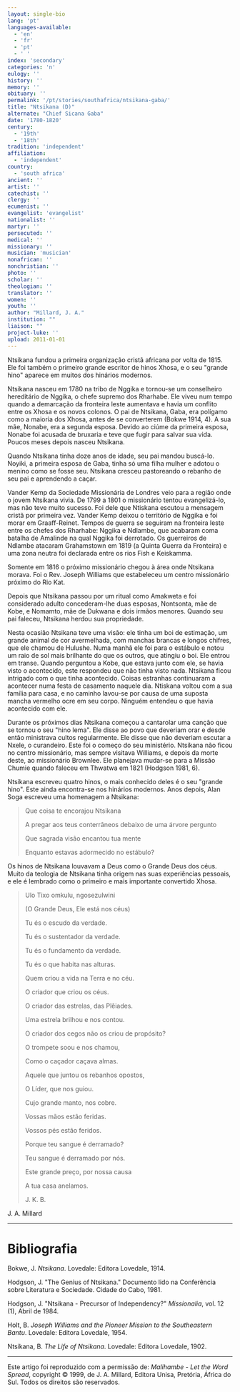 ```yaml
---
layout: single-bio
lang: 'pt'
languages-available:
  - 'en'
  - 'fr'
  - 'pt'
  - ' '
index: 'secondary'
categories: 'n'
eulogy: ''
history: ''
memory: ''
obituary: ''
permalink: '/pt/stories/southafrica/ntsikana-gaba/'
title: "Ntsikana (D)"
alternate: "Chief Sicana Gaba"
date: '1780-1820'
century:
  - '19th'
  - '18th'
tradition: 'independent'
affiliation:
  - 'independent'
country:
  - 'south africa'
ancient: ''
artist: ''
catechist: ''
clergy: ''
ecumenist: ''
evangelist: 'evangelist'
nationalist: ''
martyr: ''
persecuted: ''
medical: ''
missionary: ''
musician: 'musician'
nonafrican: ''
nonchristian: ''
photo: ''
scholar: ''
theologian: ''
translator: ''
women: ''
youth: ''
author: "Millard, J. A."
institution: ""
liaison: ""
project-luke: ''
upload: 2011-01-01
---
```




Ntsikana fundou a primeira organização cristã africana por volta de 1815. Ele foi também o primeiro grande escritor de hinos Xhosa, e o seu "grande hino" aparece em muitos dos hinários modernos.

Ntsikana nasceu em 1780 na tribo de Nggika e tornou-se um conselheiro hereditário de Nggika, o chefe supremo dos Rharhabe. Ele viveu num tempo quando a demarcação da fronteira leste aumentava e havia um conflito entre os Xhosa e os novos colonos. O pai de Ntsikana, Gaba, era polígamo como a maioria dos Xhosa, antes de se converterem (Bokwe 1914, 4). A sua mãe, Nonabe, era a segunda esposa. Devido ao ciúme da primeira esposa, Nonabe foi acusada de bruxaria e teve que fugir para salvar sua vida. Poucos meses depois nasceu Ntsikana.

Quando Ntsikana tinha doze anos de idade, seu pai mandou buscá-lo. Noyiki, a primeira esposa de Gaba, tinha só uma filha mulher e adotou o menino como se fosse seu. Ntsikana cresceu pastoreando o rebanho de seu pai e aprendendo a caçar.

Vander Kemp da Sociedade Missionária de Londres veio para a região onde o jovem Ntsikana vivia. De 1799 a 1801 o missionário tentou evangelizá-lo, mas não teve muito sucesso. Foi dele que Ntiskana escutou a mensagem cristã por primeira vez. Vander Kemp deixou o território de Nggika e foi morar em Graaff-Reinet. Tempos de guerra se seguiram na fronteira leste entre os chefes dos Rharhabe: Nggika e Ndlambe, que acabaram coma batalha de Amalinde na qual Nggika foi derrotado. Os guerreiros de Ndlambe atacaram Grahamstown em 1819 (a Quinta Guerra da Fronteira) e uma zona neutra foi declarada entre os rios Fish e Keiskamma.

Somente em 1816 o próximo missionário chegou à área onde Ntsikana morava. Foi o Rev. Joseph Williams que estabeleceu um centro missionário próximo do Rio Kat.

Depois que Ntsikana passou por um ritual como Amakweta e foi considerado adulto concederam-lhe duas esposas, Nontsonta, mãe de Kobe, e Nomamto, mãe de Dukwana e dois irmãos menores. Quando seu pai faleceu, Ntsikana herdou sua propriedade.

Nesta ocasião Ntsikana teve uma visão: ele tinha um boi de estimação, um grande animal de cor avermelhada, com manchas brancas e longos chifres, que ele chamou de Hulushe. Numa manhã ele foi para o estábulo e notou um raio de sol mais brilhante do que os outros, que atingiu o boi. Ele entrou em transe. Quando perguntou a Kobe, que estava junto com ele, se havia visto o acontecido, este respondeu que não tinha visto nada. Ntsikana ficou intrigado com o que tinha acontecido. Coisas estranhas continuaram a acontecer numa festa de casamento naquele dia. Ntiskana voltou com a sua família para casa, e no caminho lavou-se por causa de uma suposta mancha vermelho ocre em seu corpo. Ninguém entendeu o que havia acontecido com ele.

Durante os próximos dias Ntsikana começou a cantarolar uma canção que se tornou o seu "hino lema". Ele disse ao povo que deveriam orar e desde então ministrava cultos regularmente. Ele disse que não deveriam escutar a Nxele, o curandeiro. Este foi o começo do seu ministério. Ntsikana não ficou no centro missionário, mas sempre visitava Williams, e depois da morte deste, ao missionário Brownlee. Ele planejava mudar-se para a Missão Chumie quando faleceu em Thwatwa em 1821 (Hodgson 1981, 6).

Ntsikana escreveu quatro hinos, o mais conhecido deles é o seu "grande hino". Este ainda encontra-se nos hinários modernos. Anos depois, Alan Soga escreveu uma homenagem a Ntsikana:

> Que coisa te encorajou Ntsikana
>
> A pregar aos teus conterrâneos debaixo de uma árvore pergunto
>
> Que sagrada visão encantou tua mente
>
> Enquanto estavas adormecido no estábulo?

Os hinos de Ntsikana louvavam a Deus como o Grande Deus dos céus. Muito da teologia de Ntsikana tinha origem nas suas experiências pessoais, e ele é lembrado como o primeiro e mais importante convertido Xhosa.

> Ulo Tixo omkulu, ngosezulwini
>
> (O Grande Deus, Ele está nos céus)
>
>
> Tu és o escudo da verdade.
>
> Tu és o sustentador da verdade.
>
> Tu és o fundamento da verdade.
>
> Tu és o que habita nas alturas.
>
> Quem criou a vida na Terra e no céu.
>
> O criador que criou os céus.
>
> O criador das estrelas, das Plêiades.
>
> Uma estrela brilhou e nos contou.
>
> O criador dos cegos não os criou de propósito?
>
> O trompete soou e nos chamou,
>
> Como o caçador caçava almas.
>
> Aquele que juntou os rebanhos opostos,
>
> O Líder, que nos guiou.
>
> Cujo grande manto, nos cobre.
>
> Vossas mãos estão feridas.
>
> Vossos pés estão feridos.
>
> Porque teu sangue é derramado?
>
> Teu sangue é derramado por nós.
>
> Este grande preço, por nossa causa
>
> A tua casa anelamos.
>
> J. K. B.

J. A. Millard

---

# Bibliografia

Bokwe, J. *Ntsikana*. Lovedale: Editora Lovedale, 1914.

Hodgson, J. "The Genius of Ntsikana." Documento lido na Conferência sobre Literatura e Sociedade. Cidade do Cabo, 1981.

Hodgson, J. "Ntsikana - Precursor of Independency?" *Missionalia*, vol. 12 (1), Abril de 1984.

Holt, B. *Joseph Williams and the Pioneer Mission to the Southeastern Bantu*. Lovedale: Editora Lovedale, 1954.

Ntsikana, B. *The Life of Ntsikana*. Lovedale: Editora Lovedale, 1902.

---

Este artigo foi reproduzido com a permissão de: *Malihambe - Let the Word Spread*, copyright © 1999, de J. A. Millard, Editora Unisa, Pretória, África do Sul. Todos os direitos são reservados.
